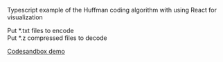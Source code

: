 Typescript example of the Huffman coding algorithm with using React for visualization

Put *.txt files to encode <br/>
Put *.z compressed files to decode

[Codesandbox demo](https://codesandbox.io/s/react-typescript-6lluo)
